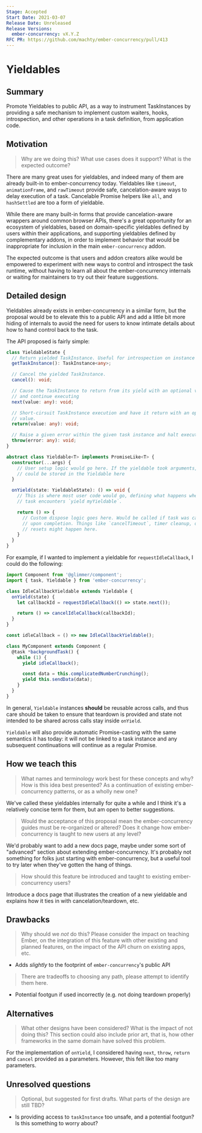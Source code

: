 ```yaml
---
Stage: Accepted
Start Date: 2021-03-07
Release Date: Unreleased
Release Versions:
  ember-concurrency: vX.Y.Z
RFC PR: https://github.com/machty/ember-concurrency/pull/413
---
```


<!--- 
Directions for above: 

Stage: Leave as is
Start Date: Fill in with today's date, YYYY-MM-DD
Release Date: Leave as is
Release Versions: Leave as is
RFC PR: Fill this in with the URL for the Proposal RFC PR
-->

# Yieldables

## Summary

Promote Yieldables to public API, as a way to instrument TaskInstances by
providing a safe mechanism to implement custom waiters, hooks, introspection,
and other operations in a task definition, from application code.

## Motivation

> Why are we doing this? What use cases does it support? What is the expected
> outcome?

There are many great uses for yieldables, and indeed many of them are already
built-in to ember-concurrency today. Yieldables like `timeout`, `animationFrame`,
and `rawTimeout` provide safe, cancelation-aware ways to delay execution of a
task. Cancelable Promise helpers like `all`, and `hashSettled` are too a form of
yieldable.

While there are many built-in forms that provide cancelation-aware wrappers around
common browser APIs, there's a great opportunity for an ecosystem of yieldables,
based on domain-specific yieldables defined by users within their applications,
and supporting yieldables defined by complementary addons, in order to implement
behavior that would be inappropriate for inclusion in the main `ember-concurrency`
addon.

The expected outcome is that users and addon creators alike would be empowered
to experiment with new ways to control and introspect the task runtime, without
having to learn all about the ember-concurrency internals or waiting for
maintainers to try out their feature suggestions.

## Detailed design

Yieldables already exists in ember-concurrency in a similar form, but the
proposal would be to elevate this to a public API and add a little bit more
hiding of internals to avoid the need for users to know intimate details about
how to hand control back to the task.

The API proposed is fairly simple:

```typescript
class YieldableState {
  // Return yielded TaskInstance. Useful for introspection on instance state.
  getTaskInstance(): TaskInstance<any>;

  // Cancel the yielded TaskInstance.
  cancel(): void;

  // Cause the TaskInstance to return from its yield with an optional value,
  // and continue executing
  next(value: any): void;

  // Short-cirsuit TaskInstance execution and have it return with an optional
  // value.
  return(value: any): void;

  // Raise a given error within the given task instance and halt execution
  throw(error: any): void;
}

abstract class Yieldable<T> implements PromiseLike<T> {
  constructor(...args) {
    // User setup logic would go here. If the yieldable took arguments, they
    // could be stored in the Yieldable here
  }

  onYield(state: YieldableState): () => void {
    // This is where most user code would go, defining what happens when the
    // task encounters `yield myYieldable`.

    return () => {
      // Custom dispose logic goes here. Would be called if task was canceled or
      // upon completion. Things like `cancelTimeout`, timer cleanup, or property
      // resets might happen here.
    }
  }
}
```

For example, if I wanted to implement a yieldable for `requestIdleCallback`, I
could do the following:

```javascript
import Component from '@glimmer/component';
import { task, Yieldable } from 'ember-concurrency';

class IdleCallbackYieldable extends Yieldable {
  onYield(state) {
    let callbackId = requestIdleCallback(() => state.next());

    return () => cancelIdleCallback(callbackId);
  }
}

const idleCallback = () => new IdleCallbackYieldable();

class MyComponent extends Component {
  @task *backgroundTask() {
    while (1) {
      yield idleCallback();

      const data = this.complicatedNumberCrunching();
      yield this.sendData(data);
    }
  }
}
```

In general, `Yieldable` instances **should** be reusable across calls, and
thus care should be taken to ensure that teardown is provided and state not
intended to be shared across calls stay inside `onYield`.

`Yieldable` will also provide automatic Promise-casting with the same semantics
it has today: it will not be linked to a task instance and any subsequent
continuations will continue as a regular Promise.

## How we teach this

> What names and terminology work best for these concepts and why? How is this
> idea best presented? As a continuation of existing ember-concurrency patterns,
> or as a wholly new one?

We've called these yieldables internally for quite a while and I think it's a
relatively concise term for them, but am open to better suggestions.

> Would the acceptance of this proposal mean the ember-concurrency guides must be
> re-organized or altered? Does it change how ember-concurrency is taught to new
> users at any level?

We'd probably want to add a new docs page, maybe under some sort of "advanced"
section about extending ember-concurrency. It's probably not something for folks
just starting with ember-concurrency, but a useful tool to try later when they've
gotten the hang of things.

> How should this feature be introduced and taught to existing ember-concurrency
> users?

Introduce a docs page that illustrates the creation of a new yieldable and
explains how it ties in with cancelation/teardown, etc.

## Drawbacks

> Why should we *not* do this? Please consider the impact on teaching Ember,
> on the integration of this feature with other existing and planned features,
> on the impact of the API churn on existing apps, etc.

* Adds _slightly_ to the footprint of `ember-concurrency`'s public API

> There are tradeoffs to choosing any path, please attempt to identify them here.

* Potential footgun if used incorrectly (e.g. not doing teardown properly)

## Alternatives

> What other designs have been considered? What is the impact of not doing this?
> This section could also include prior art, that is, how other frameworks in the
> same domain have solved this problem.

For the implementation of `onYield`, I considered having `next`, `throw`,
`return` and `cancel` provided as a parameters. However, this felt like too many
parameters.

## Unresolved questions

> Optional, but suggested for first drafts. What parts of the design are still
> TBD?

* Is providing access to `taskInstance` too unsafe, and a potential footgun? Is
  this something to worry about?
